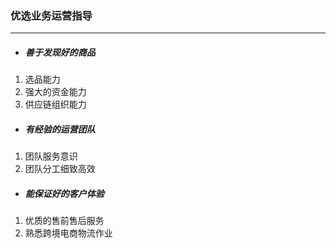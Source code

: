 ### 优选业务运营指导

---

* ##### 善于发现好的商品

1. 选品能力
2. 强大的资金能力
3. 供应链组织能力

* ##### 有经验的运营团队

1. 团队服务意识  
2. 团队分工细致高效

* ##### 能保证好的客户体验

1. 优质的售前售后服务
2. 熟悉跨境电商物流作业




